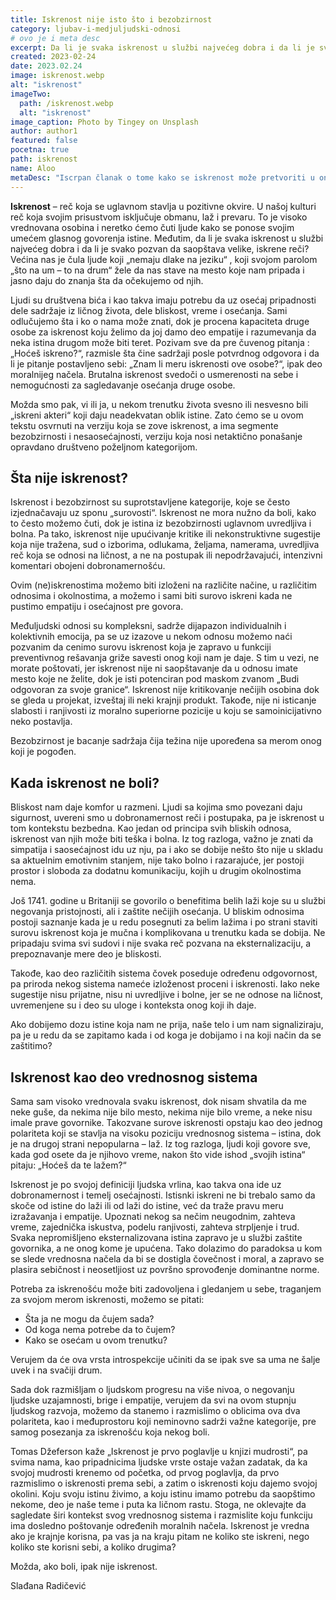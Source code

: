 ```yaml
---
title: Iskrenost nije isto što i bezobzirnost
category: ljubav-i-medjuljudski-odnosi
# ovo je i meta desc
excerpt: Da li je svaka iskrenost u službi najvećeg dobra i da li je svako pozvan da saopštava velike, iskrene reči?
created: 2023-02-24
date: 2023.02.24
image: iskrenost.webp
alt: "iskrenost"
imageTwo:
  path: /iskrenost.webp
  alt: "iskrenost"
image_caption: Photo by Tingey on Unsplash
author: author1
featured: false
pocetna: true
path: iskrenost
name: Aloo
metaDesc: "Iscrpan članak o tome kako se iskrenost može pretvoriti u ono što ne bi trebalo da bude: kritiku, bezobzornost i nebrigu za drugoga."
---
```



**Iskrenost** – reč koja se uglavnom stavlja u pozitivne okvire. U našoj kulturi reč koja svojim prisustvom isključuje obmanu, laž i prevaru. To je visoko vrednovana osobina i neretko ćemo čuti ljude kako se ponose svojim umećem glasnog govorenja istine. Međutim, da li je svaka iskrenost u službi najvećeg dobra i da li je svako pozvan da saopštava velike, iskrene reči? Većina nas je čula ljude koji „nemaju dlake na jeziku“ , koji svojom parolom „što na um – to na drum“ žele da nas stave na mesto koje nam pripada i jasno daju do znanja šta da očekujemo od njih. 

Ljudi su društvena bića i kao takva imaju potrebu da uz osećaj pripadnosti dele sadržaje iz ličnog života, dele bliskost, vreme i osećanja. Sami odlučujemo šta i ko o nama može znati, dok je procena kapaciteta druge osobe za iskrenost koju želimo da joj damo deo empatije i razumevanja da neka istina drugom može biti teret. Pozivam sve da pre čuvenog pitanja : „Hoćeš iskreno?“, razmisle šta čine sadržaji posle potvrdnog odgovora i da li je pitanje postavljeno sebi: „Znam li meru iskrenosti ove osobe?“, ipak deo moralnijeg načela. Brutalna iskrenost svedoči o usmerenosti na sebe i nemogućnosti za sagledavanje osećanja druge osobe.  

Možda smo pak, vi ili ja, u nekom trenutku života svesno ili nesvesno bili „iskreni akteri“ koji daju neadekvatan oblik istine. Zato ćemo se u ovom tekstu osvrnuti na verziju koja se zove iskrenost, a ima segmente bezobzirnosti i nesaosećajnosti, verziju koja nosi netaktično ponašanje opravdano društveno poželjnom kategorijom.


## Šta nije iskrenost?

Iskrenost i bezobzirnost su suprotstavljene kategorije, koje se često izjednačavaju uz sponu „surovosti“. Iskrenost ne mora nužno da boli, kako to često možemo čuti, dok je istina iz bezobzirnosti uglavnom uvredljiva i bolna. Pa tako, iskrenost nije upućivanje kritike ili nekonstruktivne sugestije koja nije tražena, sud o izborima, odlukama, željama, namerama, uvredljiva reč koja se odnosi na ličnost, a ne na postupak ili nepodržavajući, intenzivni komentari obojeni dobronamernošću.

Ovim (ne)iskrenostima možemo biti izloženi na različite načine, u različitim odnosima i okolnostima, a možemo i sami biti surovo iskreni kada ne pustimo empatiju i osećajnost pre govora.

Međuljudski odnosi su kompleksni, sadrže dijapazon individualnih i kolektivnih emocija, pa se uz izazove u nekom odnosu možemo naći pozvanim da cenimo surovu iskrenost koja je zapravo u funkciji preventivnog rešavanja griže savesti onog koji nam je daje. S tim u vezi, ne morate poštovati, jer iskrenost nije ni saopštavanje da u odnosu imate mesto koje ne želite, dok je isti potenciran pod maskom zvanom „Budi odgovoran za svoje granice“. Iskrenost nije kritikovanje nečijih osobina dok se gleda u projekat, izveštaj ili neki krajnji produkt. Takođe, nije ni isticanje slabosti i ranjivosti iz moralno superiorne pozicije u koju se samoinicijativno neko postavlja. 

Bezobzirnost je bacanje sadržaja čija težina nije upoređena sa merom onog koji je pogođen.


## Kada iskrenost ne boli?

Bliskost nam daje komfor u razmeni. Ljudi sa kojima smo povezani daju sigurnost, uvereni smo u dobronamernost reči i postupaka, pa je iskrenost u tom kontekstu bezbedna. Kao jedan od principa svih bliskih odnosa, iskrenost van njih može biti teška i bolna. Iz tog razloga, važno je znati da simpatija i saosećajnost idu uz nju, pa i ako se dobije nešto što nije u skladu sa aktuelnim emotivnim stanjem, nije tako bolno i razarajuće, jer postoji prostor i sloboda za dodatnu komunikaciju, kojih u drugim okolnostima nema. 

Još 1741. godine u Britaniji se govorilo o benefitima belih laži koje su u službi negovanja pristojnosti, ali i zaštite nečijih osećanja. U bliskim odnosima postoji saznanje kada je u redu posegnuti za belim lažima i po strani staviti surovu iskrenost koja je mučna i komplikovana u trenutku kada se dobija. Ne pripadaju svima svi sudovi i nije svaka reč pozvana na eksternalizaciju, a prepoznavanje mere deo  je bliskosti. 

Takođe, kao deo različitih sistema čovek poseduje određenu odgovornost, pa priroda nekog sistema nameće izloženost proceni i iskrenosti. Iako neke sugestije nisu prijatne, nisu ni uvredljive i bolne, jer se ne odnose na ličnost, uvremenjene su i deo su uloge i konteksta onog koji ih daje.

Ako dobijemo dozu istine koja nam ne prija, naše telo i um nam signaliziraju, pa je u redu da se zapitamo kada i od koga je dobijamo i na koji način da se zaštitimo? 


## Iskrenost kao deo vrednosnog sistema

Sama sam visoko vrednovala svaku iskrenost, dok nisam shvatila da me neke guše, da nekima nije bilo mesto, nekima nije bilo vreme, a neke nisu imale prave govornike. Takozvane surove iskrenosti opstaju kao deo jednog polariteta koji se stavlja na visoku poziciju vrednosnog sistema – istina, dok je  na drugoj strani nepopularna – laž. Iz tog razloga, ljudi koji govore sve, kada god osete da je njihovo vreme, nakon što vide ishod „svojih istina“ pitaju: „Hoćeš da te lažem?“ 

Iskrenost je po svojoj definiciji ljudska vrlina, kao takva ona ide uz dobronamernost i temelj osećajnosti. Istisnki iskreni ne bi trebalo samo da skoče od istine do laži ili od laži do istine, već da traže pravu meru izražavanja i empatije. Upoznati nekog sa nečim neugodnim, zahteva vreme, zajednička iskustva, podelu ranjivosti, zahteva strpljenje i trud. Svaka nepromišljeno eksternalizovana istina zapravo je u službi zaštite govornika, a ne onog kome je upućena. Tako dolazimo do paradoksa u kom se slede vrednosna načela da bi se dostigla čovečnost i moral, a zapravo se plasira sebičnost i neosetljiost uz površno sprovođenje dominantne norme.

Potreba za iskrenošću može biti zadovoljena i gledanjem u sebe, traganjem za svojom merom iskrenosti, možemo se pitati: 

- Šta ja ne mogu da čujem sada?
- Od koga nema potrebe da to čujem?
- Kako se osećam u ovom trenutku?

Verujem da  će ova vrsta introspekcije učiniti da se ipak sve sa uma ne šalje uvek i na svačiji drum. 

Sada dok razmišljam o ljudskom progresu na više nivoa,  o negovanju ljudske uzajamnosti, brige i empatije, verujem da svi na ovom stupnju ljudskog razvoja, možemo da stanemo i razmislimo o oblicima ova dva polariteta, kao i međuprostoru koji neminovno sadrži važne kategorije, pre samog posezanja za iskrenošću koja nekog boli.

Tomas Džeferson kaže „Iskrenost je prvo poglavlje u knjizi mudrosti“, pa svima nama, kao pripadnicima ljudske vrste ostaje važan zadatak, da ka svojoj mudrosti krenemo od početka, od prvog poglavlja, da prvo razmislimo o iskrenosti prema sebi, a zatim o iskrenosti koju dajemo svojoj okolini. Koju svoju istinu živimo, a koju istinu imamo potrebu da saopštimo nekome, deo je naše teme i puta ka ličnom rastu. Stoga, ne oklevajte da sagledate širi kontekst svog vrednosnog sistema i razmislite koju funkciju ima dosledno poštovanje određenih moralnih načela. 
Iskrenost je vredna ako je krajnje korisna, pa vas ja na kraju pitam ne koliko ste iskreni, nego koliko ste korisni sebi, a koliko drugima? 

Možda, ako boli, ipak nije iskrenost. 

Slađana Radičević
